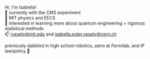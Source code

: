 Hi, I'm Isabella!   
👾 currently with the CMS experiment   
🌱 MIT physics and EECS  
🔭 interested in learning more about quantum engineering + rigorous statistical methods    
📫 ivesely@mit.edu and isabella.ester.vesely@cern.ch   

previously dabbled in high school robotics, astro at Fermilab, and IP law/policy 🌝
